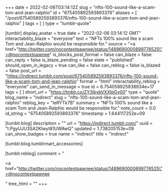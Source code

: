 +++
date = 2022-02-06T03:14:12Z
slug = "nfts-100-sound-like-a-scam-tom-and-jean-ralphio"
id = "675405892593893376"
aliases = [ "/post/675405892593893376/nfts-100-sound-like-a-scam-tom-and-jean-ralphio" ]
tags = [ ]
type = "tumblr-quote"

[tumblr]
display_avatar = true
date = "2022-02-06 03:14:12 GMT"
interactability_blaze = "everyone"
text = "NFTs 100% sound like a scam Tom and Jean-Ralphio would be responsible for."
source = "<a href=\"http://twitter.com/nocontextpawnee/status/1489690000899776525\">@nocontextpawnee</a>"
is_blocks_post_format = false
can_blaze = false
can_reply = false
is_blaze_pending = false
state = "published"
should_open_in_legacy = true
can_like = false
can_reblog = false
is_blazed = false
post_url = "https://indirect.tumblr.com/post/675405892593893376/nfts-100-sound-like-a-scam-tom-and-jean-ralphio"
format = "html"
interactability_reblog = "everyone"
can_send_in_message = true
id = 6.754058925938934e+17
tags = [ ]
short_url = "https://tmblr.co/ZY3jbybVXXIpGy00"
type = "quote"
blog_name = "indirect"
slug = "nfts-100-sound-like-a-scam-tom-and-jean-ralphio"
reblog_key = "IeRYTk7B"
summary = "NFTs 100% sound like a scam Tom and Jean-Ralphio would be responsible for."
note_count = 0.0
id_string = "675405892593893376"
timestamp = 1.644117252e+09

[tumblr.blog]
description = ""
url = "https://indirect.tumblr.com/"
uuid = "t:PgyUJU3SA2Klwyt81UWAwQ"
updated = 1.738205153e+09
can_show_badges = true
name = "indirect"
title = "indirect"

[tumblr.blog.tumblrmart_accessories]

[tumblr.reblog]
comment = "<p><a href=\"http://twitter.com/nocontextpawnee/status/1489690000899776525\">@nocontextpawnee</a></p>"
tree_html = ""
+++
